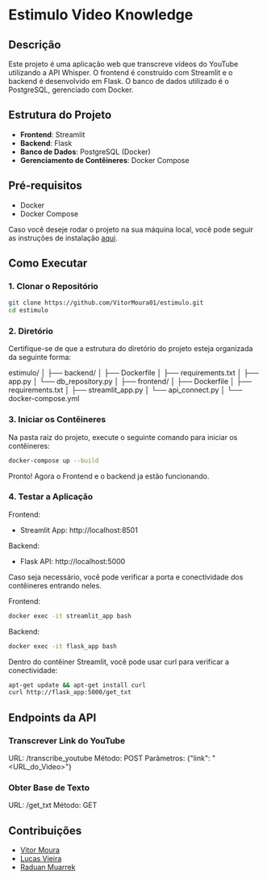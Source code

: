 # Estimulo Video Knowledge

## Descrição
Este projeto é uma aplicação web que transcreve vídeos do YouTube utilizando a API Whisper. O frontend é construído com Streamlit e o backend é desenvolvido em Flask. O banco de dados utilizado é o PostgreSQL, gerenciado com Docker.

## Estrutura do Projeto
- **Frontend**: Streamlit
- **Backend**: Flask
- **Banco de Dados**: PostgreSQL (Docker)
- **Gerenciamento de Contêineres**: Docker Compose

## Pré-requisitos
- Docker
- Docker Compose

Caso você deseje rodar o projeto na sua máquina local, você pode seguir as instruções de instalação [aqui](https://docs.docker.com/get-docker/).

## Como Executar

### 1. Clonar o Repositório
```bash
git clone https://github.com/VitorMoura01/estimulo.git
cd estimulo
```
### 2. Diretório

Certifique-se de que a estrutura do diretório do projeto esteja organizada da seguinte forma:

estimulo/
│
├── backend/
│   ├── Dockerfile
│   ├── requirements.txt
│   ├── app.py
│   └── db_repository.py
│
├── frontend/
│   ├── Dockerfile
│   ├── requirements.txt
│   ├── streamlit_app.py
│   └── api_connect.py
│
└── docker-compose.yml

### 3. Iniciar os Contêineres
Na pasta raiz do projeto, execute o seguinte comando para iniciar os contêineres:

```bash
docker-compose up --build
```
Pronto! Agora o Frontend e o backend ja estão funcionando.

### 4. Testar a Aplicação
Frontend:
 - Streamlit App: http://localhost:8501

Backend: 
- Flask API: http://localhost:5000

Caso seja necessário, você pode verificar a porta e conectividade dos contêineres entrando neles.

Frontend:
```bash
docker exec -it streamlit_app bash
```
Backend:
```bash
docker exec -it flask_app bash
```

Dentro do contêiner Streamlit, você pode usar curl para verificar a conectividade:

```bash
apt-get update && apt-get install curl
curl http://flask_app:5000/get_txt
```

## Endpoints da API
### Transcrever Link do YouTube
URL: /transcribe_youtube
Método: POST
Parâmetros: {"link": "<URL_do_Video>"}

### Obter Base de Texto
URL: /get_txt
Método: GET

## Contribuições

- <a href="https://www.linkedin.com/in/vitor-moura-de-oliveira/">Vitor Moura</a>
- <a href="https://www.linkedin.com/in/lucas-vieira-376665208/">Lucas Vieira</a>
- <a href="https://www.linkedin.com/in/raduanmuarrek/">Raduan Muarrek</a>

